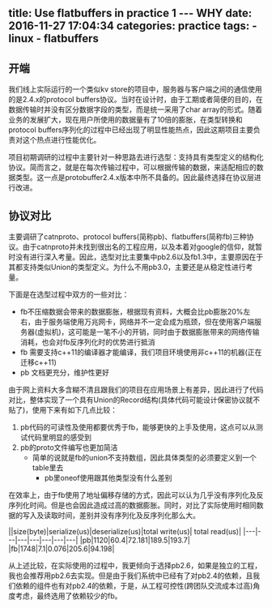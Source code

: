 title: Use flatbuffers in practice 1 --- WHY
date: 2016-11-27 17:04:34
categories: practice
tags:
	- linux
	- flatbuffers
---
## 开端
我们线上实际运行的一个类似kv store的项目中，服务器与客户端之间的通信使用的是2.4.x的protocol buffers协议。当时在设计时，由于工期或者简便的目的，在数据传输时并没有区分数据字段的类型，而是统一采用了char array的形式。随着业务的发展扩大，现在用户所使用的数据量有了10倍的膨胀，在类型转换和protocol buffers序列化的过程中已经出现了明显性能热点，因此这期项目主要负责对这个热点进行性能优化。

项目初期调研的过程中主要针对一种思路去进行选型：支持具有类型定义的结构化协议。简而言之，就是在每次传输过程中，可以根据传输的数据，来适配相应的数据类型。这一点是protobuffer2.4.x版本中所不具备的。因此最终选择在协议层进行改进。

## 协议对比
主要调研了catnproto、protocol buffers(简称pb)、flatbuffers(简称fb)三种协议。由于catnproto并未找到很出名的工程应用，以及本着对google的信仰，就暂时没有进行深入考量。因此，选型对比主要集中pb2.6以及fb1.3中，主要原因在于其都支持类似Union的类型定义。为什么不用pb3.0，主要还是从稳定性进行考量。

下面是在选型过程中双方的一些对比：
* fb不压缩数据会带来的数据膨胀，根据现有资料，大概会比pb膨胀20%左右，由于服务端使用万兆网卡，网络并不一定会成为瓶颈，但在使用客户端服务器(虚拟机)，这可能是一笔不小的开销，同时由于数据膨胀带来的网络传输消耗，也会对fb反序列化时的优势进行抵消
* fb 需要支持c++11的编译器才能编译，我们项目环境使用非c++11的机器(正在迁移c++11)
* pb 文档更充分，维护性更好

由于网上资料大多含糊不清且跟我们的项目在应用场景上有差异，因此进行了代码对比，整体实现了一个具有Union的Record结构(具体代码可能设计保密协议就不贴了)，使用下来有如下几点比较：
1. pb代码的可读性及使用都要优秀于fb，能够更快的上手及使用，这点可以从测试代码里明显的感受到
2. pb的proto文件编写也更加简洁
    * 简单的说就是fb的union不支持数组，因此具体类型的必须要定义到一个table里去
	    * pb里oneof使用跟其他类型没有什么差别

在效率上，由于fb使用了地址偏移存储的方式，因此可以认为几乎没有序列化及反序列化时间。但是也会因此造成过高的数据膨胀。同时，对比了实际使用时相同数据的写入及读取时间，差别并没有序列化及反序列化那么大。

||size(byte)|serialize(us)|deserialize(us)|total write(us)| total read(us)|
|---|---|---|---|---|---|---|
|pb|1120|60.4|72.181|189.5|193.7|
|fb|1748|7.1|0.076|205.6|94.198|

从上述比较，在实际使用的过程中，我更倾向于选择pb2.6，如果是独立的工程，我也会推荐用pb2.6去实现。但是由于我们系统中已经有了对pb2.4的依赖，且我们依赖的组件也有对pb2.4的依赖，于是，从工程可控性(跨团队交流成本过高)角度考虑，最终选用了依赖较少的fb。



